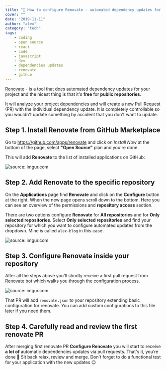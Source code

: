 ```yaml
---
title: "🤖 How to configure Renovate - automated dependency updates for your project"
cover: ""
date: "2019-11-11"
author: "alex"
category: "tech"
tags: 
    - coding
    - open source
    - react
    - code
    - javascript
    - dev
    - dependencies updates
    - renovate
    - github
---
```


[Renovate](https://github.com/renovatebot/renovate) - is a tool that does automated dependency updates for your project and the nicest thing is that it's **free** for **public repositories**.

It will analyze your project dependencies and will create a new Pull Request (PR) with the individual dependency update. It is completely controllable so you wouldn't update something by accident that you don't want to update.

## Step 1. Install Renovate from GitHub Marketplace

Go to https://github.com/apps/renovate and click on _Install Now_ at the bottom of the page, select **"Open Source"** plan and you're done.

This will add **Renovate** to the list of installed applications on GitHub:

<img src="https://i.imgur.com/v0qMWVzl.png" title="source: imgur.com" />

## Step 2. Add Renovate to the specific repository

On the **Applications** page find **Renovate** and click on the **Configure** button at the right. When the new page opens scroll down to the bottom. Here you can see an overview of the permissions and **repository access** section.

There are two options configure **Renovate** for **All repositories** and for **Only selected repositories**. Select **Only selected repositories** and find your repository for which you want to configure automated updates from the dropdown. Mine is called `alex-blog` in this case.

<img src="https://i.imgur.com/GFW4789l.png" title="source: imgur.com" />

## Step 3. Configure Renovate inside your repository

After all the steps above you'll shortly receive a first pull request from Renovate bot which walks you through the configuration process.

<img src="https://i.imgur.com/cDLbiDTl.png" title="source: imgur.com" />

That PR will add `renovate.json` to your repository extending basic configuration for renovate. You can add custom configurations to this file later if you need them.

## Step 4. Carefully read and review the first renovate PR

After merging first renovate PR **Configure Renovate** you will start to receive **a lot of** automatic dependencies updates via pull requests. That's it, you’re done 🙂 Sit back relax, review and merge. Don't forget to do a functional test for your application with the new updates 😉
